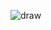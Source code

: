 ![draw](https://github.com/DolunayP/50Projects-25Days/assets/121766587/b479fb76-8b8d-4a23-8444-d469b9818d0a)
